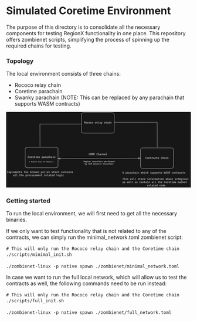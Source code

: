 # Simulated Coretime Environment 

The purpose of this directory is to consolidate all the necessary components for testing RegionX functionality in one place. This repository offers zombienet scripts, simplifying the process of spinning up the required chains for testing.

### Topology

The local environment consists of three chains:
- Rococo relay chain
- Coretime parachain
- Swanky parachain (NOTE: This can be replaced by any parachain that supports WASM contracts)

<p align="center">
 <img src="./docs/topology.png" />
</p>

### Getting started

To run the local environment, we will first need to get all the necessary binaries. 

If we only want to test functionality that is not related to any of the contracts, we can simply run the minimal_network.toml zombienet script:

```
# This will only run the Rococo relay chain and the Coretime chain
./scripts/minimal_init.sh

./zombienet-linux -p native spawn ./zombienet/minimal_network.toml
```

In case we want to run the full local network, which will allow us to test the contracts as well, the following commands need to be run instead:

```
# This will only run the Rococo relay chain and the Coretime chain
./scripts/full_init.sh

./zombienet-linux -p native spawn ./zombienet/full_network.toml
```

